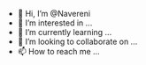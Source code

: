 - 👋 Hi, I’m @Navereni
- 👀 I’m interested in ...
- 🌱 I’m currently learning ...
- 💞️ I’m looking to collaborate on ...
- 📫 How to reach me ...

<!---
Navereni/Navereni is a ✨ special ✨ repository because its `README.md` (this file) appears on your GitHub profile.
You can click the Preview link to take a look at your changes.
--->
